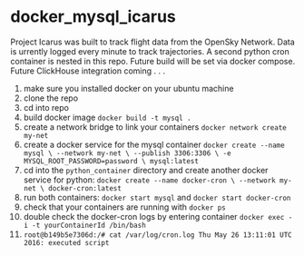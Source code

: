 # docker_mysql_icarus

Project Icarus was built to track flight data from the OpenSky Network. Data is urrently logged every minute to track trajectories. A second python cron container is nested in this repo. Future build will be set via docker compose. Future ClickHouse integration coming . . . 

1. make sure you installed docker on your ubuntu machine
2. clone the repo
3. cd into repo
4. build docker image `docker build -t mysql .`
5. create a network bridge to link your containers `docker network create my-net`
5. create a docker service for the mysql container `docker create --name mysql \
  --network my-net \
  --publish 3306:3306 \
  -e MYSQL_ROOT_PASSWORD=password \
  mysql:latest`
6. cd into the `python_container` directory and create another docker service for python: `docker create --name docker-cron \
  --network my-net \
  docker-cron:latest`
7. run both containers: `docker start mysql` and `docker start docker-cron`
8. check that your containers are running with `docker ps`
9. double check the docker-cron logs by entering container `docker exec -i -t yourContainerId /bin/bash`
10. `root@b149b5e7306d:/# cat /var/log/cron.log Thu May 26 13:11:01 UTC 2016: executed script`
